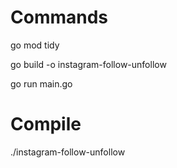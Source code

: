 # Commands

go mod tidy

go build -o instagram-follow-unfollow

go run main.go


# Compile

./instagram-follow-unfollow

